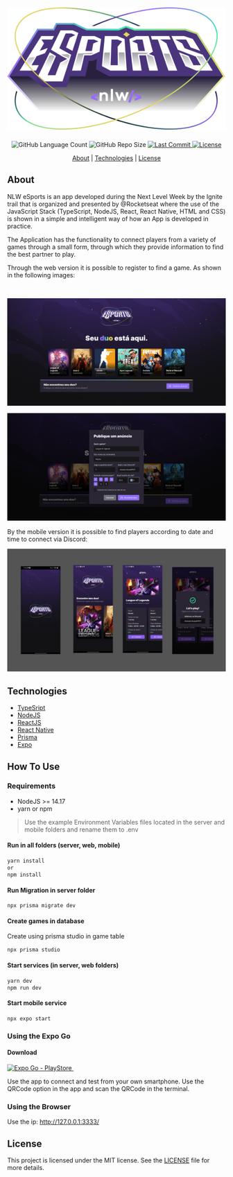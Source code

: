 <h1 align="center">
    <img alt="Next Level Week eSports" src="web/src/assets/logo-nlw-esports.svg">
</h1>

<div align="center">
    <img alt="GitHub Language Count" src="https://img.shields.io/github/languages/count/einasota/nlw9-esports">
    <img alt="GitHub Repo Size" src="https://img.shields.io/github/repo-size/einasota/nlw9-esports">
    <a href="https://github.com/einasota/nlw9-esports/commits/main"> 
    <img alt="Last Commit" src="https://img.shields.io/github/last-commit/einasota/nlw9-esports">
    </a>
    <a href="https://github.com/einasota/nlw9-esports/blob/main/LICENSE.md">
    <img alt="License" src="https://img.shields.io/github/license/einasota/nlw9-esports">
    </a>
</div>
<div align="center" > 

[About](#about) | [Technologies](#technologies) | [License](#license)

</div>


## About

NLW eSports is an app developed during the Next Level Week by the Ignite trail that is organized and presented by @Rocketseat where the use of the JavaScript Stack (TypeScript, NodeJS, React, React Native, HTML and CSS) is shown in a simple and intelligent way of how an App is developed in practice.

The Application has the functionality to connect players from a variety of games through a small form, through which they provide information to find the best partner to play.

Through the web version it is possible to register to find a game. As shown in the following images:

</br>

![Web App](images/web-1.png)

![Web Form](images/web-2.png)

By the mobile version it is possible to find players according to date and time to connect via Discord:

![Mobile App](images/android.jpg)


## Technologies
* [TypeSript](https://www.typescriptlang.org/)
* [NodeJS](https://nodejs.org/en/)
* [ReactJS](https://reactjs.org/)
* [React Native](https://reactnative.dev/)
* [Prisma](https://www.prisma.io/)
* [Expo](https://expo.dev/)

## How To Use
### Requirements

- NodeJS >= 14.17
- yarn or npm

> Use the example Environment Variables files located in the server and mobile folders and rename them to .env

#### Run in all folders (server, web, mobile)
```shell
yarn install
or
npm install
```

#### Run Migration in server folder
```shell
npx prisma migrate dev
```
#### Create games in database
Create using prisma studio in game table
``` shell
npx prisma studio
```
#### Start services (in server, web folders)
```shell
yarn dev
npm run dev
```
#### Start mobile service

```shell
npx expo start
```
### Using the Expo Go
<div>
<h4> Download </h4>
<a href="https://play.google.com/store/apps/details?id=host.exp.exponent&hl=pt_BR&gl=US&pli=1">
<img alt="Expo Go - PlayStore" src="https://img.shields.io/badge/Android-PlayStore-brightgreen?style=for-the-badge&logo=appveyor">
</a>
<a href="https://apps.apple.com/br/app/expo-go/id982107779"> 
<img alt="" src="https://img.shields.io/badge/iOS-AppStore-blue?style=for-the-badge&logo=appveyor">
</a>

</br>

</div>

Use the app to connect and test from your own smartphone. Use the QRCode option in the app and scan the QRCode in the terminal.

### Using the Browser

Use the ip: http://127.0.0.1:3333/

## License
This project is licensed under the MIT license. See the [LICENSE](./LICENSE.md) file for more details.